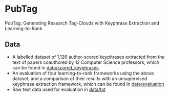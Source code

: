 # PubTag
PubTag: Generating Research Tag-Clouds with Keyphrase Extraction and Learning-to-Rank

## Data
- A labelled dataset of 1,126 author-scored keyphrases extracted from the text of papers coauthored
by 12 Computer Science professors, which can be found in [data/scored_keyphrases](https://github.com/burningreds/cstagclouds/tree/master/data/scored_keyphrases).
- An evaluation of four learning-to-rank frameworks using the above dataset, and a comparison of their results with an unsupervised keyphrase extraction framework, which can be found in [data/evaluation](https://github.com/burningreds/cstagclouds/tree/master/data/evaluation)
- Raw text data used for evaluation in [data/txt](https://github.com/burningreds/cstagclouds/tree/master/data/txt)
